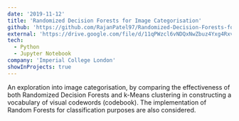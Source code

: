 ```yaml
---
date: '2019-11-12'
title: 'Randomized Decision Forests for Image Categorisation'
github: 'https://github.com/RajanPatel97/Randomized-Decision-Forests-for-Image-Categorisation'
external: 'https://drive.google.com/file/d/11qPWzcl6vNDQxNwZbuz4Yxg4RxvfHnvT/view?usp=sharing'
tech:
  - Python
  - Jupyter Notebook
company: 'Imperial College London'
showInProjects: true
---
```


An exploration into image categorisation, by comparing the effectiveness of both Randomized Decision Forests and k-Means clustering in constructing a vocabulary of visual codewords (codebook). The implementation of Random Forests for classification purposes are also considered.